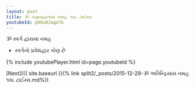 ```yaml
---
layout: post
title: ૐ યજ્ઞવાહાનાય નમહ ૧૦૮ ટાઈમ્સ
youtubeId: pb9u0Jago7k
---
```

 
 
 ૐ સ્વર્ગ દ્વારાયા નમહ  
 
 -  સ્વર્ગનો પ્રવેશદ્વાર કોણ છે 
 
  
 
  
 
 
 
 
 
 


{% include youtubePlayer.html id=page.youtubeId %}
 
[Next]({{ site.baseurl }}{% link  split2/_posts/2015-12-29-ૐ અતિન્દ્રિયાય નમહ ૧૦૮ ટાઈમ્સ.md%})
 
